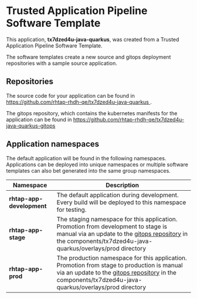 # Trusted Application Pipeline Software Template

This application, **tx7dzed4u-java-quarkus**, was created from a Trusted Application Pipeline Software Template.

The software templates create a new source and gitops deployment repositories with a sample source application. 

## Repositories

The source code for your application can be found in [https://github.com/rhtap-rhdh-qe/tx7dzed4u-java-quarkus ](https://github.com/rhtap-rhdh-qe/tx7dzed4u-java-quarkus ).
 
The gitops repository, which contains the kubernetes manifests for the application can be found in 
[https://github.com/rhtap-rhdh-qe/tx7dzed4u-java-quarkus-gitops ](https://github.com/rhtap-rhdh-qe/tx7dzed4u-java-quarkus-gitops ) 

## Application namespaces 

The default application will be found in the following namespaces. Applications can be deployed into unique namespaces or multiple software templates can also bet generated into the same group namespaces.  

|  Namespace   |  Description   |  
| -------- | -------- |   
| **rhtap-app-development** | The default application during development. Every build will be deployed to this namespace for testing. | 
| **rhtap-app-stage** | The staging namespace for this application. Promotion from development to stage is manual via an update to the [gitops repository](https://github.com/rhtap-rhdh-qe/tx7dzed4u-java-quarkus-gitops ) in the components/tx7dzed4u-java-quarkus/overlays/prod directory |  
| **rhtap-app-prod** | The production namespace for this application. Promotion from stage to production is manual via an update to the [gitops repository](https://github.com/rhtap-rhdh-qe/tx7dzed4u-java-quarkus-gitops ) in the components/tx7dzed4u-java-quarkus/overlays/prod directory | 